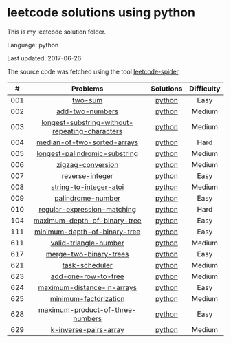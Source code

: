 # leetcode solutions using python
This is my leetcode solution folder.

Language: python

Last updated: 2017-06-26

The source code was fetched using the tool [leetcode-spider](https://github.com/Ma63d/leetcode-spider).

| # | Problems | Solutions | Difficulty |
|:--:|:-----:|:---------:|:----:|
|001|[two-sum](https://leetcode.com/problems/two-sum/)| [python](./001.two-sum/two-sum.py)| Easy|
|002|[add-two-numbers](https://leetcode.com/problems/add-two-numbers/)| [python](./002.add-two-numbers/add-two-numbers.py)| Medium|
|003|[longest-substring-without-repeating-characters](https://leetcode.com/problems/longest-substring-without-repeating-characters/)| [python](./003.longest-substring-without-repeating-characters/longest-substring-without-repeating-characters.py)| Medium|
|004|[median-of-two-sorted-arrays](https://leetcode.com/problems/median-of-two-sorted-arrays/)| [python](./004.median-of-two-sorted-arrays/median-of-two-sorted-arrays.py)| Hard|
|005|[longest-palindromic-substring](https://leetcode.com/problems/longest-palindromic-substring/)| [python](./005.longest-palindromic-substring/longest-palindromic-substring.py)| Medium|
|006|[zigzag-conversion](https://leetcode.com/problems/zigzag-conversion/)| [python](./006.zigzag-conversion/zigzag-conversion.py)| Medium|
|007|[reverse-integer](https://leetcode.com/problems/reverse-integer/)| [python](./007.reverse-integer/reverse-integer.py)| Easy|
|008|[string-to-integer-atoi](https://leetcode.com/problems/string-to-integer-atoi/)| [python](./008.string-to-integer-atoi/string-to-integer-atoi.py)| Medium|
|009|[palindrome-number](https://leetcode.com/problems/palindrome-number/)| [python](./009.palindrome-number/palindrome-number.py)| Easy|
|010|[regular-expression-matching](https://leetcode.com/problems/regular-expression-matching/)| [python](./010.regular-expression-matching/regular-expression-matching.py)| Hard|
|104|[maximum-depth-of-binary-tree](https://leetcode.com/problems/maximum-depth-of-binary-tree/)| [python](./104.maximum-depth-of-binary-tree/maximum-depth-of-binary-tree.py)| Easy|
|111|[minimum-depth-of-binary-tree](https://leetcode.com/problems/minimum-depth-of-binary-tree/)| [python](./111.minimum-depth-of-binary-tree/minimum-depth-of-binary-tree.py)| Easy|
|611|[valid-triangle-number](https://leetcode.com/problems/valid-triangle-number/)| [python](./611.valid-triangle-number/valid-triangle-number.py)| Medium|
|617|[merge-two-binary-trees](https://leetcode.com/problems/merge-two-binary-trees/)| [python](./617.merge-two-binary-trees/merge-two-binary-trees.py)| Easy|
|621|[task-scheduler](https://leetcode.com/problems/task-scheduler/)| [python](./621.task-scheduler/task-scheduler.py)| Medium|
|623|[add-one-row-to-tree](https://leetcode.com/problems/add-one-row-to-tree/)| [python](./623.add-one-row-to-tree/add-one-row-to-tree.py)| Medium|
|624|[maximum-distance-in-arrays](https://leetcode.com/problems/maximum-distance-in-arrays/)| [python](./624.maximum-distance-in-arrays/maximum-distance-in-arrays.py)| Easy|
|625|[minimum-factorization](https://leetcode.com/problems/minimum-factorization/)| [python](./625.minimum-factorization/minimum-factorization.py)| Medium|
|628|[maximum-product-of-three-numbers](https://leetcode.com/problems/maximum-product-of-three-numbers/)| [python](./628.maximum-product-of-three-numbers/maximum-product-of-three-numbers.py)| Easy|
|629|[k-inverse-pairs-array](https://leetcode.com/problems/k-inverse-pairs-array/)| [python](./629.k-inverse-pairs-array/k-inverse-pairs-array.py)| Medium|